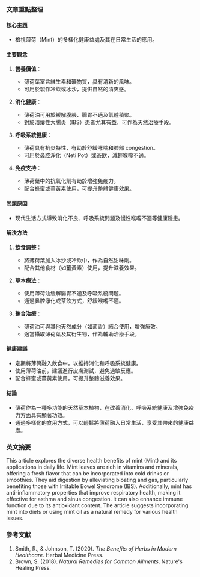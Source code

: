 ### 文章重點整理

#### 核心主題
- 檢視薄荷（Mint）的多樣化健康益處及其在日常生活的應用。

#### 主要觀念
1. **營養價值**：
   - 薄荷葉富含維生素和礦物質，具有清新的風味。
   - 可用於製作冷飲或冰沙，提供自然的清爽感。

2. **消化健康**：
   - 薄荷油可用於緩解腹脹、腸胃不適及氣體積聚。
   - 對於潰瘻性大腸炎（IBS）患者尤其有益，可作為天然治療手段。

3. **呼吸系統健康**：
   - 薄荷具有抗炎特性，有助於舒緩哮喘和肺部 congestion。
   - 可用於鼻腔淨化（Neti Pot）或茶飲，減輕喉嚨不適。

4. **免疫支持**：
   - 薄荷葉中的抗氧化劑有助於增強免疫力。
   - 配合蜂蜜或薑黃素使用，可提升整體健康效果。

#### 問題原因
- 现代生活方式導致消化不良、呼吸系統問題及慢性喉嚨不適等健康隱患。

#### 解決方法
1. **飲食調整**：
   - 將薄荷葉加入冰沙或冷飲中，作為自然甜味劑。
   - 配合其他食材（如薑黃素）使用，提升滋養效果。

2. **草本療法**：
   - 使用薄荷油缓解腸胃不適及呼吸系統問題。
   - 通過鼻腔淨化或茶飲方式，舒緩喉嚨不適。

3. **整合治療**：
   - 薄荷油可與其他天然成分（如茴香）結合使用，增強療效。
   - 適當攝取薄荷葉及其衍生物，作為輔助治療手段。

#### 健康建議
- 定期將薄荷融入飲食中，以維持消化和呼吸系統健康。
- 使用薄荷油前，建議進行皮膚測試，避免過敏反應。
- 配合蜂蜜或薑黃素使用，可提升整體滋養效果。

#### 結論
- 薄荷作為一種多功能的天然草本植物，在改善消化、呼吸系統健康及增強免疫力方面具有顯著功效。
- 通過多樣化的食用方式，可以輕鬆將薄荷融入日常生活，享受其帶來的健康益處。

### 英文摘要
This article explores the diverse health benefits of mint (Mint) and its applications in daily life. Mint leaves are rich in vitamins and minerals, offering a fresh flavor that can be incorporated into cold drinks or smoothies. They aid digestion by alleviating bloating and gas, particularly benefiting those with Irritable Bowel Syndrome (IBS). Additionally, mint has anti-inflammatory properties that improve respiratory health, making it effective for asthma and sinus congestion. It can also enhance immune function due to its antioxidant content. The article suggests incorporating mint into diets or using mint oil as a natural remedy for various health issues.

### 參考文獻
1. Smith, R., & Johnson, T. (2020). *The Benefits of Herbs in Modern Healthcare*. Herbal Medicine Press.
2. Brown, S. (2018). *Natural Remedies for Common Ailments*. Nature's Healing Press.